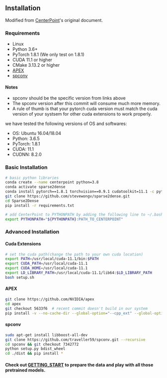 ## Installation
Modified from [CenterPoint](https://github.com/tianweiy/CenterPoint/tree/5b0e574a4478086ee9686702456aaca4f4115caa)'s original document.

### Requirements

- Linux
- Python 3.6+
- PyTorch 1.8.1 (We only test on 1.8.1)
- CUDA 11.1 or higher
- CMake 3.13.2 or higher
- [APEX](https://github.com/nvidia/apex)
- [spconv](https://github.com/traveller59/spconv/commit/73427720a539caf9a44ec58abe3af7aa9ddb8e39) 

#### Notes
- spconv should be the specific version from links above
- The spconv version after this commit will consume much more memory. 
- A rule of thumb is that your pytorch cuda version must match the cuda version of your systsem for other cuda extensions to work properly. 

we have tested the following versions of OS and softwares:

- OS: Ubuntu 16.04/18.04
- Python: 3.6.5
- PyTorch: 1.8.1
- CUDA: 11.1
- CUDNN: 8.2.0

### Basic Installation 

```bash
# basic python libraries
conda create --name centerpoint python=3.8
conda activate sparse2dense
conda install pytorch==1.8.1 torchvision==0.9.1 cudatoolkit=11.1 -c pytorch
git clone https://github.com/stevewongv/sparse2dense.git
cd Sparse2Dense
pip install -r requirements.txt

# add CenterPoint to PYTHONPATH by adding the following line to ~/.bashrc (change the path accordingly)
export PYTHONPATH="${PYTHONPATH}:PATH_TO_CENTERPOINT"
```

### Advanced Installation 


#### Cuda Extensions

```bash
# set the cuda path(change the path to your own cuda location) 
export PATH=/usr/local/cuda-11.1/bin:$PATH
export CUDA_PATH=/usr/local/cuda-11.1
export CUDA_HOME=/usr/local/cuda-11.1
export LD_LIBRARY_PATH=/usr/local/cuda-11.1/lib64:$LD_LIBRARY_PATH
bash setup.sh 
```

#### APEX

```bash
git clone https://github.com/NVIDIA/apex
cd apex
git checkout 5633f6  # recent commit doesn't build in our system 
pip install -v --no-cache-dir --global-option="--cpp_ext" --global-option="--cuda_ext" ./
```

#### spconv
```bash
sudo apt-get install libboost-all-dev
git clone https://github.com/traveller59/spconv.git --recursive
cd spconv && git checkout 7342772
python setup.py bdist_wheel
cd ./dist && pip install *
```

#### Check out [GETTING_START](GETTING_START.md) to prepare the data and play with all those pretrained models. 